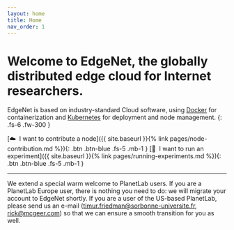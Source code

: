```yaml
---
layout: home
title: Home
nav_order: 1
---
```


# Welcome to EdgeNet, the globally distributed edge cloud for Internet researchers.

EdgeNet is based on industry-standard Cloud software, using [Docker](https://www.docker.com/) for containerization
and [Kubernetes](https://kubernetes.io/) for deployment and node management.
{: .fs-6 .fw-300 }

[☁️&nbsp;&nbsp;I want to contribute a node]({{ site.baseurl }}{% link pages/node-contribution.md %}){: .btn .btn-blue .fs-5 .mb-1 }
[🧪&nbsp;&nbsp;I want to run an experiment]({{ site.baseurl }}{% link pages/running-experiments.md %}){: .btn .btn-blue .fs-5 .mb-1 }

<div id="nodes-map"></div>

---

We extend a special warm welcome to PlanetLab users. 
If you are a PlanetLab Europe user, there is nothing you need to do: we will migrate your account to EdgeNet shortly.
If you are a user of the US-based PlanetLab, please send us an e-mail (<timur.friedman@sorbonne-universite.fr>, <rick@mcgeer.com>) so that we can ensure a smooth transition for you as well.
